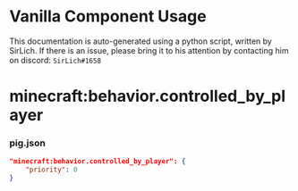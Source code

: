 # Vanilla Component Usage
This documentation is auto-generated using a python script, written by SirLich. If there is an issue, please bring it to his attention by contacting him on discord: `SirLich#1658`

# minecraft:behavior.controlled_by_player
### pig.json
```JSON
"minecraft:behavior.controlled_by_player": {
    "priority": 0
}
```

